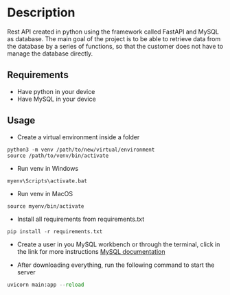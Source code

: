 # Description
Rest API created in python using the framework called FastAPI and MySQL as database. The main goal of the project is to be able to retrieve data from the database by a series of functions, so that the customer does not have to manage the database directly.

## Requirements
- Have python in your device
- Have MySQL in your device

## Usage
- Create a virtual environment inside a folder
```terminal
python3 -m venv /path/to/new/virtual/environment
source /path/to/venv/bin/activate
```

- Run venv in Windows
```terminal
myenv\Scripts\activate.bat

```
- Run venv in MacOS
```terminal
source myenv/bin/activate
```

- Install all requirements from requirements.txt
```python
pip install -r requirements.txt
```

- Create a user in you MySQL workbench or through the terminal, click in the link for more instructions
[MySQL documentation](https://dev.mysql.com/doc/refman/8.0/en/)

- After downloading everything, run the following command to start the server
```python
uvicorn main:app --reload
```


